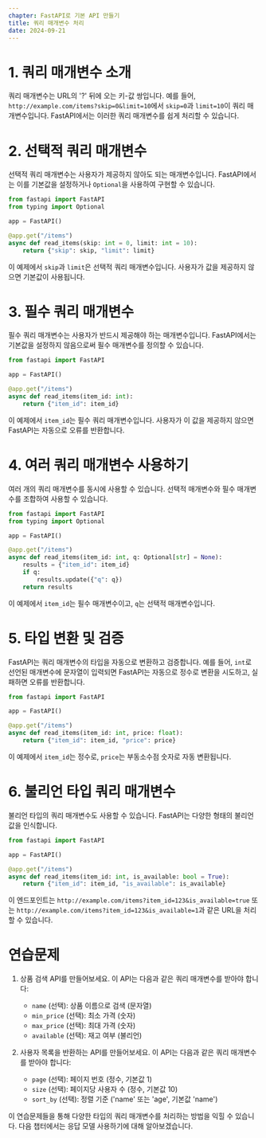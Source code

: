 ```yaml
---
chapter: FastAPI로 기본 API 만들기
title: 쿼리 매개변수 처리
date: 2024-09-21
---
```


# 1. 쿼리 매개변수 소개

쿼리 매개변수는 URL의 '?' 뒤에 오는 키-값 쌍입니다. 예를 들어, `http://example.com/items?skip=0&limit=10`에서 `skip=0`과 `limit=10`이 쿼리 매개변수입니다. FastAPI에서는 이러한 쿼리 매개변수를 쉽게 처리할 수 있습니다.

# 2. 선택적 쿼리 매개변수

선택적 쿼리 매개변수는 사용자가 제공하지 않아도 되는 매개변수입니다. FastAPI에서는 이를 기본값을 설정하거나 `Optional`을 사용하여 구현할 수 있습니다.

```python
from fastapi import FastAPI
from typing import Optional

app = FastAPI()

@app.get("/items")
async def read_items(skip: int = 0, limit: int = 10):
    return {"skip": skip, "limit": limit}
```

이 예제에서 `skip`과 `limit`은 선택적 쿼리 매개변수입니다. 사용자가 값을 제공하지 않으면 기본값이 사용됩니다.

# 3. 필수 쿼리 매개변수

필수 쿼리 매개변수는 사용자가 반드시 제공해야 하는 매개변수입니다. FastAPI에서는 기본값을 설정하지 않음으로써 필수 매개변수를 정의할 수 있습니다.

```python
from fastapi import FastAPI

app = FastAPI()

@app.get("/items")
async def read_items(item_id: int):
    return {"item_id": item_id}
```

이 예제에서 `item_id`는 필수 쿼리 매개변수입니다. 사용자가 이 값을 제공하지 않으면 FastAPI는 자동으로 오류를 반환합니다.

# 4. 여러 쿼리 매개변수 사용하기

여러 개의 쿼리 매개변수를 동시에 사용할 수 있습니다. 선택적 매개변수와 필수 매개변수를 조합하여 사용할 수 있습니다.

```python
from fastapi import FastAPI
from typing import Optional

app = FastAPI()

@app.get("/items")
async def read_items(item_id: int, q: Optional[str] = None):
    results = {"item_id": item_id}
    if q:
        results.update({"q": q})
    return results
```

이 예제에서 `item_id`는 필수 매개변수이고, `q`는 선택적 매개변수입니다.

# 5. 타입 변환 및 검증

FastAPI는 쿼리 매개변수의 타입을 자동으로 변환하고 검증합니다. 예를 들어, `int`로 선언된 매개변수에 문자열이 입력되면 FastAPI는 자동으로 정수로 변환을 시도하고, 실패하면 오류를 반환합니다.

```python
from fastapi import FastAPI

app = FastAPI()

@app.get("/items")
async def read_items(item_id: int, price: float):
    return {"item_id": item_id, "price": price}
```

이 예제에서 `item_id`는 정수로, `price`는 부동소수점 숫자로 자동 변환됩니다.

# 6. 불리언 타입 쿼리 매개변수

불리언 타입의 쿼리 매개변수도 사용할 수 있습니다. FastAPI는 다양한 형태의 불리언 값을 인식합니다.

```python
from fastapi import FastAPI

app = FastAPI()

@app.get("/items")
async def read_items(item_id: int, is_available: bool = True):
    return {"item_id": item_id, "is_available": is_available}
```

이 엔드포인트는 `http://example.com/items?item_id=123&is_available=true` 또는 `http://example.com/items?item_id=123&is_available=1`과 같은 URL을 처리할 수 있습니다.

# 연습문제

1. 상품 검색 API를 만들어보세요. 이 API는 다음과 같은 쿼리 매개변수를 받아야 합니다:

   - `name` (선택): 상품 이름으로 검색 (문자열)
   - `min_price` (선택): 최소 가격 (숫자)
   - `max_price` (선택): 최대 가격 (숫자)
   - `available` (선택): 재고 여부 (불리언)

2. 사용자 목록을 반환하는 API를 만들어보세요. 이 API는 다음과 같은 쿼리 매개변수를 받아야 합니다:
   - `page` (선택): 페이지 번호 (정수, 기본값 1)
   - `size` (선택): 페이지당 사용자 수 (정수, 기본값 10)
   - `sort_by` (선택): 정렬 기준 ('name' 또는 'age', 기본값 'name')

이 연습문제들을 통해 다양한 타입의 쿼리 매개변수를 처리하는 방법을 익힐 수 있습니다. 다음 챕터에서는 응답 모델 사용하기에 대해 알아보겠습니다.
